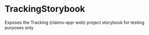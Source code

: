 # TrackingStorybook
Exposes the Tracking (claims-app-web) project storybook for testing purposes only

